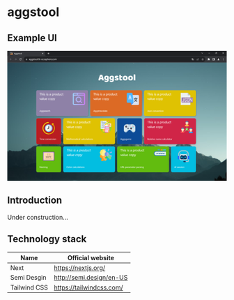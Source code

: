 # aggstool

## Example UI

<p align="center">
<img alt="Case preview" src="./public/aggstool.png">
</p>

## Introduction

Under construction...

## Technology stack

| Name         | Official website         |
| ------------ | ------------------------ |
| Next         | https://nextjs.org/      |
| Semi Desgin  | http://semi.design/en-US |
| Tailwind CSS | https://tailwindcss.com/ |
